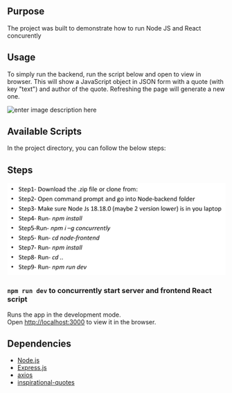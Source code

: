 
## Purpose
The project was built to demonstrate how to run Node JS and React concurently
## Usage
To simply run the backend, run the script below and open to view in browser. This will show a JavaScript object in JSON form with a quote (with key "text") and author of the quote. Refreshing the page will generate a new one.

![enter image description here](https://i.imgur.com/riq3fdt.png)
## Available Scripts

In the project directory, you can follow the below steps:
## Steps 

![Steps](image-2.png)

### `npm run dev` to concurrently start server and frontend React script

Runs the app in the development mode.<br />
Open [http://localhost:3000](http://localhost:3000) to view it in the browser.

## Dependencies
- [Node.js](https://nodejs.org/en/)
- [Express.js](http://expressjs.com/)
- [axios](https://www.npmjs.com/package/axios)
- [inspirational-quotes](https://www.npmjs.com/package/inspirational-quotes)


